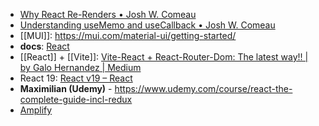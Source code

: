 - [Why React Re-Renders • Josh W. Comeau](https://www.joshwcomeau.com/react/why-react-re-renders/)
- [Understanding useMemo and useCallback • Josh W. Comeau](https://www.joshwcomeau.com/react/usememo-and-usecallback/)
- [[MUI]]: https://mui.com/material-ui/getting-started/
- **docs**: [React](https://react.dev/)
- [[React]] + [[Vite]]: [Vite-React + React-Router-Dom: The latest way!! | by Galo Hernandez | Medium](https://medium.com/@galohernandez/vite-react-react-router-dom-the-latest-way-312ee887197e)
- React 19: [React v19 – React](https://react.dev/blog/2024/12/05/react-19)
- **Maximilian (Udemy)** - https://www.udemy.com/course/react-the-complete-guide-incl-redux
- [Amplify](https://docs.amplify.aws/react/start/quickstart/)